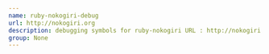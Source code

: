 ```yaml
---
name: ruby-nokogiri-debug
url: http://nokogiri.org
description: debugging symbols for ruby-nokogiri URL : http://nokogiri.org Groups : None
group: None
---
```

